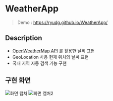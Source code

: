 # WeatherApp
> Demo : https://ryudg.github.io/WeatherApp/

## Description
- [OpenWeatherMap API](https://openweathermap.org/) 를 활용한 날씨 표현
- GeoLocation 사용 현재 위치의 날씨 표현
- 국내 지역 자동 검색 기능 구현


## 구현 화면
![화면 캡처](https://user-images.githubusercontent.com/103430498/207995135-7ffafe53-63e9-46ca-8eec-3463622a76cc.png)
![화면 캡처2](https://user-images.githubusercontent.com/103430498/207995137-6713304d-02aa-4fb5-a1ec-d647b3d57ff0.png)
